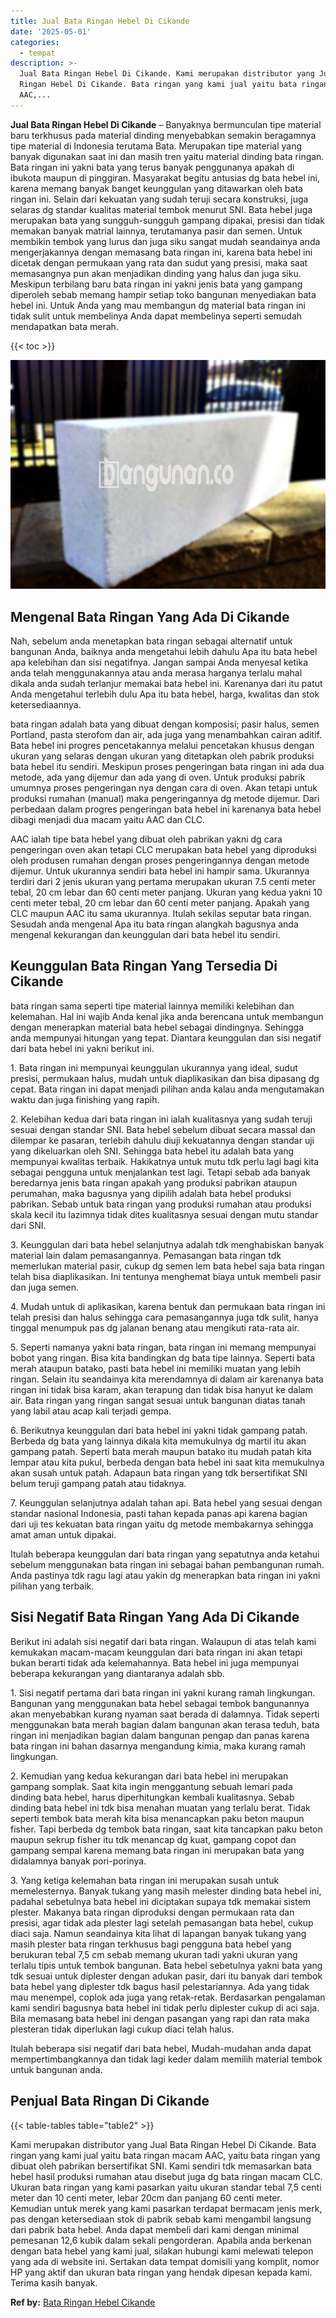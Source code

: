 ```yaml
---
title: Jual Bata Ringan Hebel Di Cikande
date: '2025-05-01'
categories:
  - tempat
description: >-
  Jual Bata Ringan Hebel Di Cikande. Kami merupakan distributor yang Jual Bata
  Ringan Hebel Di Cikande. Bata ringan yang kami jual yaitu bata ringan macam
  AAC,...
---
```


**Jual Bata Ringan Hebel Di Cikande** – Banyaknya bermunculan tipe material baru terkhusus pada material dinding menyebabkan semakin beragamnya tipe material di Indonesia terutama Bata. Merupakan tipe material yang banyak digunakan saat ini dan masih tren yaitu material dinding bata ringan. Bata ringan ini yakni bata yang terus banyak penggunanya apakah di ibukota maupun di pinggiran. Masyarakat begitu antusias dg bata hebel ini, karena memang banyak banget keunggulan yang ditawarkan oleh bata ringan ini. Selain dari kekuatan yang sudah teruji secara konstruksi, juga selaras dg standar kualitas material tembok menurut SNI. Bata hebel juga merupakan bata yang sungguh-sungguh gampang dipakai, presisi dan tidak memakan banyak matrial lainnya, terutamanya pasir dan semen. Untuk membikin tembok yang lurus dan juga siku sangat mudah seandainya anda mengerjakannya dengan memasang bata ringan ini, karena bata hebel ini dicetak dengan permukaan yang rata dan sudut yang presisi, maka saat memasangnya pun akan menjadikan dinding yang halus dan juga siku. Meskipun terbilang baru bata ringan ini yakni jenis bata yang gampang diperoleh sebab memang hampir setiap toko bangunan menyediakan bata hebel ini. Untuk Anda yang mau membangun dg material bata ringan ini tidak sulit untuk membelinya Anda dapat membelinya seperti semudah mendapatkan bata merah.

{{< toc >}}

![Jual Bata Ringan Hebel Di Cikande](/images/jual-hebel-murah-09.png)

## Mengenal Bata Ringan Yang Ada Di Cikande

Nah, sebelum anda menetapkan bata ringan sebagai alternatif untuk bangunan Anda, baiknya anda mengetahui lebih dahulu Apa itu bata hebel apa kelebihan dan sisi negatifnya. Jangan sampai Anda menyesal ketika anda telah menggunakannya atau anda merasa harganya terlalu mahal dikala anda sudah terlanjur memakai bata hebel ini. Karenanya dari itu patut Anda mengetahui terlebih dulu Apa itu bata hebel, harga, kwalitas dan stok ketersediaannya.

bata ringan adalah bata yang dibuat dengan komposisi; pasir halus, semen Portland, pasta sterofom dan air, ada juga yang menambahkan cairan aditif. Bata hebel ini progres pencetakannya melalui pencetakan khusus dengan ukuran yang selaras dengan ukuran yang ditetapkan oleh pabrik produksi bata hebel itu sendiri. Meskipun proses pengeringan bata ringan ini ada dua metode, ada yang dijemur dan ada yang di oven. Untuk produksi pabrik umumnya proses pengeringan nya dengan cara di oven. Akan tetapi untuk produksi rumahan (manual) maka pengeringannya dg metode dijemur. Dari perbedaan dalam progres pengeringan bata hebel ini karenanya bata hebel dibagi menjadi dua macam yaitu AAC dan CLC.

AAC ialah tipe bata hebel yang dibuat oleh pabrikan yakni dg cara pengeringan oven akan tetapi CLC merupakan bata hebel yang diproduksi oleh produsen rumahan dengan proses pengeringannya dengan metode dijemur. Untuk ukurannya sendiri bata hebel ini hampir sama. Ukurannya terdiri dari 2 jenis ukuran yang pertama merupakan ukuran 7.5 centi meter tebal, 20 cm lebar dan 60 centi meter panjang. Ukuran yang kedua yakni 10 centi meter tebal, 20 cm lebar dan 60 centi meter panjang. Apakah yang CLC maupun AAC itu sama ukurannya. Itulah sekilas seputar bata ringan. Sesudah anda mengenal Apa itu bata ringan alangkah bagusnya anda mengenal kekurangan dan keunggulan dari bata hebel itu sendiri.

## Keunggulan Bata Ringan Yang Tersedia Di Cikande

bata ringan sama seperti tipe material lainnya memiliki kelebihan dan kelemahan. Hal ini wajib Anda kenal jika anda berencana untuk membangun dengan menerapkan material bata hebel sebagai dindingnya. Sehingga anda mempunyai hitungan yang tepat. Diantara keunggulan dan sisi negatif dari bata hebel ini yakni berikut ini.

1\. Bata ringan ini mempunyai keunggulan ukurannya yang ideal, sudut presisi, permukaan halus, mudah untuk diaplikasikan dan bisa dipasang dg cepat. Bata ringan ini dapat menjadi pilihan anda kalau anda mengutamakan waktu dan juga finishing yang rapih.

2\. Kelebihan kedua dari bata ringan ini ialah kualitasnya yang sudah teruji sesuai dengan standar SNI. Bata hebel sebelum dibuat secara massal dan dilempar ke pasaran, terlebih dahulu diuji kekuatannya dengan standar uji yang dikeluarkan oleh SNI. Sehingga bata hebel itu adalah bata yang mempunyai kwalitas terbaik. Hakikatnya untuk mutu tdk perlu lagi bagi kita sebagai pengguna untuk menjalankan test lagi. Tetapi sebab ada banyak beredarnya jenis bata ringan apakah yang produksi pabrikan ataupun perumahan, maka bagusnya yang dipilih adalah bata hebel produksi pabrikan. Sebab untuk bata ringan yang produksi rumahan atau produksi skala kecil itu lazimnya tidak dites kualitasnya sesuai dengan mutu standar dari SNI.

3\. Keunggulan dari bata hebel selanjutnya adalah tdk menghabiskan banyak material lain dalam pemasangannya. Pemasangan bata ringan tdk memerlukan material pasir, cukup dg semen lem bata hebel saja bata ringan telah bisa diaplikasikan. Ini tentunya menghemat biaya untuk membeli pasir dan juga semen.

4\. Mudah untuk di aplikasikan, karena bentuk dan permukaan bata ringan ini telah presisi dan halus sehingga cara pemasangannya juga tdk sulit, hanya tinggal menumpuk pas dg jalanan benang atau mengikuti rata-rata air.

5\. Seperti namanya yakni bata ringan, bata ringan ini memang mempunyai bobot yang ringan. Bisa kita bandingkan dg bata tipe lainnya. Seperti bata merah ataupun batako, pasti bata hebel ini memiliki muatan yang lebih ringan. Selain itu seandainya kita merendamnya di dalam air karenanya bata ringan ini tidak bisa karam, akan terapung dan tidak bisa hanyut ke dalam air. Bata ringan yang ringan sangat sesuai untuk bangunan diatas tanah yang labil atau acap kali terjadi gempa.

6\. Berikutnya keunggulan dari bata hebel ini yakni tidak gampang patah. Berbeda dg bata yang lainnya dikala kita memukulnya dg martil itu akan gampang patah. Seperti bata merah maupun batako itu mudah patah kita lempar atau kita pukul, berbeda dengan bata hebel ini saat kita memukulnya akan susah untuk patah. Adapaun bata ringan yang tdk bersertifikat SNI belum teruji gampang patah atau tidaknya.

7\. Keunggulan selanjutnya adalah tahan api. Bata hebel yang sesuai dengan standar nasional Indonesia, pasti tahan kepada panas api karena bagian dari uji tes kekuatan bata ringan yaitu dg metode membakarnya sehingga amat aman untuk dipakai.

Itulah beberapa keunggulan dari bata ringan yang sepatutnya anda ketahui sebelum menggunakan bata ringan ini sebagai bahan pembangunan rumah. Anda pastinya tdk ragu lagi atau yakin dg menerapkan bata ringan ini yakni pilihan yang terbaik.

## Sisi Negatif Bata Ringan Yang Ada Di Cikande

Berikut ini adalah sisi negatif dari bata ringan. Walaupun di atas telah kami kemukakan macam-macam keunggulan dari bata ringan ini akan tetapi bukan berarti tidak ada kelemahannya. Bata hebel ini juga mempunyai beberapa kekurangan yang diantaranya adalah sbb.

1\. Sisi negatif pertama dari bata ringan ini yakni kurang ramah lingkungan. Bangunan yang menggunakan bata hebel sebagai tembok bangunannya akan menyebabkan kurang nyaman saat berada di dalamnya. Tidak seperti menggunakan bata merah bagian dalam bangunan akan terasa teduh, bata ringan ini menjadikan bagian dalam bangunan pengap dan panas karena bata ringan ini bahan dasarnya mengandung kimia, maka kurang ramah lingkungan.

2\. Kemudian yang kedua kekurangan dari bata hebel ini merupakan gampang somplak. Saat kita ingin menggantung sebuah lemari pada dinding bata hebel, harus diperhitungkan kembali kualitasnya. Sebab dinding bata hebel ini tdk bisa menahan muatan yang terlalu berat. Tidak seperti tembok bata merah kita bisa menancapkan paku beton maupun fisher. Tapi berbeda dg tembok bata ringan, saat kita tancapkan paku beton maupun sekrup fisher itu tdk menancap dg kuat, gampang copot dan gampang sempal karena memang bata ringan ini merupakan bata yang didalamnya banyak pori-porinya.

3\. Yang ketiga kelemahan bata ringan ini merupakan susah untuk memelesternya. Banyak tukang yang masih melester dinding bata hebel ini, padahal sebetulnya bata hebel ini diciptakan supaya tdk memakai sistem plester. Makanya bata ringan diproduksi dengan permukaan rata dan presisi, agar tidak ada plester lagi setelah pemasangan bata hebel, cukup diaci saja. Namun seandainya kita lihat di lapangan banyak tukang yang masih plester bata ringan terkhusus bagi pengguna bata hebel yang berukuran tebal 7,5 cm sebab memang ukuran tadi yakni ukuran yang terlalu tipis untuk tembok bangunan. Bata hebel sebetulnya yakni bata yang tdk sesuai untuk diplester dengan adukan pasir, dari itu banyak dari tembok bata hebel yang diplester tdk bagus hasil pelestariannya. Ada yang tidak mau menempel, coplok ada juga yang retak-retak. Berdasarkan pengalaman kami sendiri bagusnya bata hebel ini tidak perlu diplester cukup di aci saja. Bila memasang bata hebel ini dengan pasangan yang rapi dan rata maka plesteran tidak diperlukan lagi cukup diaci telah halus.

Itulah beberapa sisi negatif dari bata hebel, Mudah-mudahan anda dapat mempertimbangkannya dan tidak lagi keder dalam memilih material tembok untuk bangunan anda.

## Penjual Bata Ringan Di Cikande

{{< table-tables table="table2" >}}

Kami merupakan distributor yang Jual Bata Ringan Hebel Di Cikande. Bata ringan yang kami jual yaitu bata ringan macam AAC, yaitu bata ringan yang dibuat oleh pabrikan bersertifikat SNI. Kami sendiri tdk memasarkan bata hebel hasil produksi rumahan atau disebut juga dg bata ringan macam CLC. Ukuran bata ringan yang kami pasarkan yaitu ukuran standar tebal 7,5 centi meter dan 10 centi meter, lebar 20cm dan panjang 60 centi meter. Kemudian untuk merek yang kami pasarkan terdapat bermacam jenis merk, pas dengan ketersediaan stok di pabrik sebab kami mengambil langsung dari pabrik bata hebel. Anda dapat membeli dari kami dengan minimal pemesanan 12,6 kubik dalam sekali pengorderan. Apabila anda berkenan dengan bata hebel yang kami jual, silakan hubungi kami melewati telepon yang ada di website ini. Sertakan data tempat domisili yang komplit, nomor HP yang aktif dan ukuran bata ringan yang hendak dipesan kepada kami. Terima kasih banyak.

**Ref by:** [Bata Ringan Hebel Cikande](https://id.wikipedia.org/wiki/Bata)
